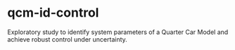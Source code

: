 # qcm-id-control
Exploratory study to identify system parameters of a Quarter Car Model and achieve robust control under uncertainty.
